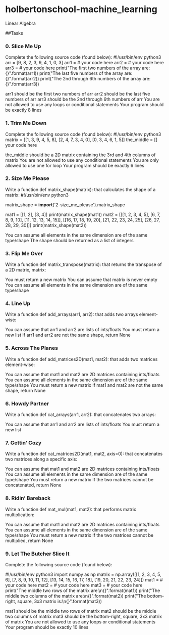 # holbertonschool-machine_learning
Linear Algebra

##Tasks
### 0. Slice Me Up
Complete the following source code (found below):
#!/usr/bin/env python3
arr = [9, 8, 2, 3, 9, 4, 1, 0, 3]
arr1 =  # your code here
arr2 =  # your code here
arr3 =  # your code here
print("The first two numbers of the array are: {}".format(arr1))
print("The last five numbers of the array are: {}".format(arr2))
print("The 2nd through 6th numbers of the array are: {}".format(arr3))

arr1 should be the first two numbers of arr
arr2 should be the last five numbers of arr
arr3 should be the 2nd through 6th numbers of arr
You are not allowed to use any loops or conditional statements
Your program should be exactly 8 lines

### 1. Trim Me Down
Complete the following source code (found below):
#!/usr/bin/env python3
matrix = [[1, 3, 9, 4, 5, 8], [2, 4, 7, 3, 4, 0], [0, 3, 4, 6, 1, 5]]
the_middle = []
your code here

the_middle should be a 2D matrix containing the 3rd and 4th columns of matrix
You are not allowed to use any conditional statements
You are only allowed to use one for loop
Your program should be exactly 6 lines

### 2. Size Me Please
Write a function def matrix_shape(matrix): that calculates the shape of a matrix:
#!/usr/bin/env python3

matrix_shape = __import__('2-size_me_please').matrix_shape

mat1 = [[1, 2], [3, 4]]
print(matrix_shape(mat1))
mat2 = [[[1, 2, 3, 4, 5], [6, 7, 8, 9, 10], [11, 12, 13, 14, 15]],
        [[16, 17, 18, 19, 20], [21, 22, 23, 24, 25], [26, 27, 28, 29, 30]]]
print(matrix_shape(mat2))

You can assume all elements in the same dimension are of the same type/shape
The shape should be returned as a list of integers

### 3. Flip Me Over
Write a function def matrix_transpose(matrix): that returns the transpose of a 2D matrix, matrix:

You must return a new matrix
You can assume that matrix is never empty
You can assume all elements in the same dimension are of the same type/shape

### 4. Line Up
Write a function def add_arrays(arr1, arr2): that adds two arrays element-wise:

You can assume that arr1 and arr2 are lists of ints/floats
You must return a new list
If arr1 and arr2 are not the same shape, return None

### 5. Across The Planes
Write a function def add_matrices2D(mat1, mat2): that adds two matrices element-wise:

You can assume that mat1 and mat2 are 2D matrices containing ints/floats
You can assume all elements in the same dimension are of the same type/shape
You must return a new matrix
If mat1 and mat2 are not the same shape, return None

### 6. Howdy Partner
Write a function def cat_arrays(arr1, arr2): that concatenates two arrays:

You can assume that arr1 and arr2 are lists of ints/floats
You must return a new list

### 7. Gettin’ Cozy
Write a function def cat_matrices2D(mat1, mat2, axis=0): that concatenates two matrices along a specific axis:

You can assume that mat1 and mat2 are 2D matrices containing ints/floats
You can assume all elements in the same dimension are of the same type/shape
You must return a new matrix
If the two matrices cannot be concatenated, return None

### 8. Ridin’ Bareback
Write a function def mat_mul(mat1, mat2): that performs matrix multiplication:

You can assume that mat1 and mat2 are 2D matrices containing ints/floats
You can assume all elements in the same dimension are of the same type/shape
You must return a new matrix
If the two matrices cannot be multiplied, return None

### 9. Let The Butcher Slice It
Complete the following source code (found below):

#!/usr/bin/env python3
import numpy as np
matrix = np.array([[1, 2, 3, 4, 5, 6], [7, 8, 9, 10, 11, 12],
                   [13, 14, 15, 16, 17, 18], [19, 20, 21, 22, 23, 24]])
mat1 =  # your code here
mat2 =  # your code here
mat3 =  # your code here
print("The middle two rows of the matrix are:\n{}".format(mat1))
print("The middle two columns of the matrix are:\n{}".format(mat2))
print("The bottom-right, square, 3x3 matrix is:\n{}".format(mat3))

mat1 should be the middle two rows of matrix
mat2 should be the middle two columns of matrix
mat3 should be the bottom-right, square, 3x3 matrix of matrix
You are not allowed to use any loops or conditional statements
Your program should be exactly 10 lines
